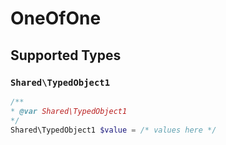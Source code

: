 # OneOfOne


## Supported Types

### `Shared\TypedObject1`

```php
/**
* @var Shared\TypedObject1
*/
Shared\TypedObject1 $value = /* values here */
```

